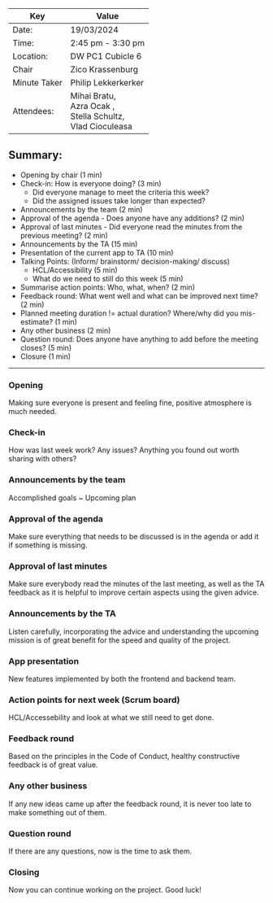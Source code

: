 
|Key | Value                                                             |  
| --- |-------------------------------------------------------------------|  
| Date: | 19/03/2024                                                        |  
| Time: | 2:45 pm - 3:30 pm                                                 |  
| Location: | DW PC1 Cubicle 6                                                  |  
| Chair | Zico Krassenburg                                                  |  
| Minute Taker | Philip Lekkerkerker                                              |  
| Attendees: | Mihai Bratu,<br>Azra Ocak ,<br>Stella Schultz,<br>Vlad Cioculeasa |  
## Summary:
- Opening by chair (1 min)
- Check-in: How is everyone doing? (3 min)
    - Did everyone manage to meet the criteria this week?
    - Did the assigned issues take longer than expected?
- Announcements by the team (2 min)
- Approval of the agenda - Does anyone have any additions? (2 min)
- Approval of last minutes - Did everyone read the minutes from the previous meeting? (2 min)
- Announcements by the TA (15 min)
- Presentation of the current app to TA (10 min)
- Talking Points: (Inform/ brainstorm/ decision-making/ discuss)
    - HCL/Accessibility (5 min)
    - What do we need to still do this week (5 min)
- Summarise action points: Who, what, when? (2 min)
- Feedback round: What went well and what can be improved next time? (2 min)
- Planned meeting duration != actual duration? Where/why did you mis-estimate? (1 min)
- Any other business (2 min)
- Question round: Does anyone have anything to add before the meeting closes? (5 min)
- Closure (1 min)
---
### Opening
Making sure everyone is present and feeling fine, positive atmosphere is much needed.
### Check-in
How was last week work? Any issues? Anything you found out worth sharing with others?
### Announcements by the team
Accomplished goals ~ Upcoming plan
### Approval of the agenda
Make sure everything that needs to be discussed is in the agenda or add it if something is missing.
### Approval of last minutes
Make sure everybody read the minutes of the last meeting, as well as the TA feedback as it is helpful to improve certain aspects using the given advice.
### Announcements by the TA
Listen carefully, incorporating the advice and understanding the upcoming mission is of great benefit for the speed and quality of the project.
### App presentation
New features implemented by both the frontend and backend team.
### Action points for next week (Scrum board)
HCL/Accessebility and look at what we still need to get done.
### Feedback round
Based on the principles in the Code of Conduct, healthy constructive feedback is of great value.
### Any other business
If any new ideas came up after the feedback round, it is never too late to make something out of them.
### Question round
If there are any questions, now is the time to ask them.
### Closing
Now you can continue working on the project. Good luck!

